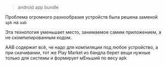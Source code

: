 > android app bundle

Проблема огромного разнообразия устройств была решена заменой `apk` на `aab`

Эта технология уменьшает место, занимаемое самим приложением, а не скомпилированным кодом.

AAB содержит всё, че надо для компиляции под любое устройство, а при скачивании, тот же Play Market из бандла берет вещи нужные только для системы и формирует мЕньший по весу apk